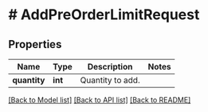 # # AddPreOrderLimitRequest

## Properties

Name | Type | Description | Notes
------------ | ------------- | ------------- | -------------
**quantity** | **int** | Quantity to add. |

[[Back to Model list]](../../README.md#models) [[Back to API list]](../../README.md#endpoints) [[Back to README]](../../README.md)
